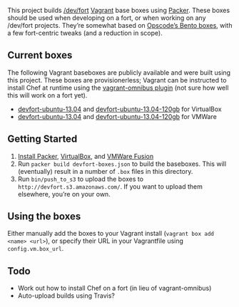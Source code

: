 This project builds [/dev/fort](http://devfort.com) [Vagrant](http://www.vagrantup.com/) base boxes using [Packer](http://www.packer.io/). These boxes should be used when developing on a fort, or when working on any /dev/fort projects. They’re somewhat based on [Opscode’s Bento boxes](https://github.com/opscode/bento/), with a few fort-centric tweaks (and a reduction in scope).

Current boxes
-------------

The following Vagrant baseboxes are publicly available and were built using this project. These boxes are provisionerless; Vagrant can be instructed to install Chef at runtime using the [vagrant-omnibus plugin](https://github.com/schisamo/vagrant-omnibus) (not sure how well this will work on a fort yet).

- [devfort-ubuntu-13.04](http://devfort.s3.amazonaws.com/boxes/devfort-ubuntu-13.04-provisionerless-virtualbox.box) and [devfort-ubuntu-13.04-120gb](http://devfort.s3.amazonaws.com/boxes/devfort-ubuntu-13.04-provisionerless-120gb-virtualbox.box) for VirtualBox
- [devfort-ubuntu-13.04](http://devfort.s3.amazonaws.com/boxes/devfort-ubuntu-13.04-provisionerless-vmware.box) and [devfort-ubuntu-13.04-120gb](http://devfort.s3.amazonaws.com/boxes/devfort-ubuntu-13.04-provisionerless-120gb-vmware.box) for VMWare

Getting Started
---------------

1. [Install Packer](http://www.packer.io/), [VirtualBox](https://www.virtualbox.org), and [VMWare Fusion](http://www.vmware.com/products/fusion/)
2. Run `packer build devfort-boxes.json` to build the baseboxes. This will (eventually) result in a number of `.box` files in this directory.
3. Run `bin/push_to_s3` to upload the boxes to `http://devfort.s3.amazonaws.com/`. If you want to upload them elsewhere, you’re on your own.

Using the boxes
---------------

Either manually add the boxes to your Vagrant install (`vagrant box add <name> <url>`), or specify their URL in your Vagrantfile using `config.vm.box_url`.

Todo
----

- Work out how to install Chef on a fort (in lieu of vagrant-omnibus)
- Auto-upload builds using Travis?
